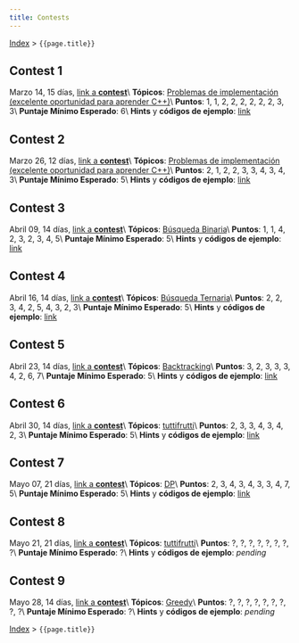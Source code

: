 ```yaml
---
title: Contests
---
```


[Index](index) > ```{{page.title}}```

## Contest 1
Marzo 14, 15 días, [link a **contest**](https://vjudge.net/contest/427526)\\
**Tópicos**: [Problemas de implementación (excelente oportunidad para aprender C++)](resources/cpp)\\
**Puntos**: 1, 1, 2, 2, 2, 2, 2, 2, 3, 3\\
**Puntaje Mínimo Esperado**: 6\\
**Hints** y **códigos de ejemplo**: [link](hints/contest1)

## Contest 2
Marzo 26, 12 días, [link a **contest**](https://vjudge.net/contest/429814)\\
**Tópicos**: [Problemas de implementación (excelente oportunidad para aprender C++)](resources/cpp)\\
**Puntos**: 2, 1, 2, 2, 3, 3, 4, 3, 4, 3\\
**Puntaje Mínimo Esperado**: 5\\
**Hints** y **códigos de ejemplo**: [link](hints/contest2)

## Contest 3
Abril 09, 14 días, [link a **contest**](https://vjudge.net/contest/432543)\\
**Tópicos**: [Búsqueda Binaria](resources/search)\\
**Puntos**: 1, 1, 4, 2, 3, 2, 3, 4, 5\\
**Puntaje Mínimo Esperado**: 5\\
**Hints** y **códigos de ejemplo**: [link](hints/contest3)

## Contest 4
Abril 16, 14 días, [link a **contest**](https://vjudge.net/contest/433859)\\
**Tópicos**: [Búsqueda Ternaria](resources/search)\\
**Puntos**: 2, 2, 3, 4, 2, 5, 4, 3, 2, 3\\
**Puntaje Mínimo Esperado**: 5\\
**Hints** y **códigos de ejemplo**: [link](hints/contest4)

## Contest 5
Abril 23, 14 días, [link a **contest**](https://vjudge.net/contest/435087)\\
**Tópicos**: [Backtracking](resources/backtracking)\\
**Puntos**: 3, 2, 3, 3, 3, 4, 2, 6, 7\\
**Puntaje Mínimo Esperado**: 5\\
**Hints** y **códigos de ejemplo**: [link](hints/contest5)

## Contest 6
Abril 30, 14 días, [link a **contest**](https://vjudge.net/contest/436466)\\
**Tópicos**: [tuttifrutti](resources/resources)\\
**Puntos**: 2, 3, 3, 4, 3, 4, 2, 3\\
**Puntaje Mínimo Esperado**: 5\\
**Hints** y **códigos de ejemplo**: [link](hints/contest6)

## Contest 7
Mayo 07, 21 días, [link a **contest**](https://vjudge.net/contest/437659)\\
**Tópicos**: [DP](resources/dp)\\
**Puntos**: 2, 3, 4, 3, 4, 3, 3, 4, 7, 5\\
**Puntaje Mínimo Esperado**: 5\\
**Hints** y **códigos de ejemplo**: [link](hints/contest7)

## Contest 8
Mayo 21, 21 días, [link a **contest**](https://vjudge.net/contest/440112)\\
**Tópicos**: [tuttifrutti](resources/resources)\\
**Puntos**: ?, ?, ?, ?, ?, ?, ?, ?\\
**Puntaje Mínimo Esperado**: ?\\
**Hints** y **códigos de ejemplo**: _pending_

## Contest 9
Mayo 28, 14 días, [link a **contest**](https://vjudge.net/contest/441277)\\
**Tópicos**: [Greedy](resources/greedy)\\
**Puntos**: ?, ?, ?, ?, ?, ?, ?, ?, ?\\
**Puntaje Mínimo Esperado**: ?\\
**Hints** y **códigos de ejemplo**: _pending_


[Index](index) > ```{{page.title}}```

